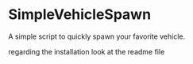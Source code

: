 # SimpleVehicleSpawn
A simple script to quickly spawn your favorite vehicle.

regarding the installation look at the readme file
